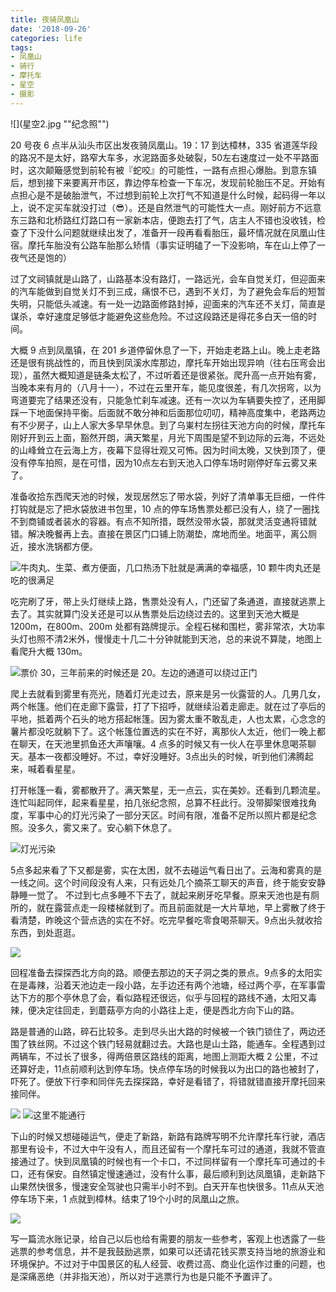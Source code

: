 ```yaml
---
title: 夜骑凤凰山
date: '2018-09-26'
categories: life
tags:
- 凤凰山
- 骑行
- 摩托车
- 星空
- 摄影
---
```


![](星空2.jpg ""纪念照"")

20 号夜 6 点半从汕头市区出发夜骑凤凰山。19：17 到达樟林，335 省道莲华段的路况不是太好，路窄大车多，水泥路面多处破裂，50左右速度过一处不平路面时，这次颠簸感觉到前轮有被『蛇咬』的可能性，一路有点担心爆胎。到意东镇后，想到接下来要离开市区，靠边停车检查一下车况，发现前轮胎压不足。开始有点担心是不是破胎泄气，不过想到前轮上次打气不知道是什么时候，起码得一年以上，说不定买车就没打过（😎）。还是自然泄气的可能性大一点。刚好前方不远意东三路和北桥路红灯路口有一家新本店，便跑去打了气，店主人不错也没收钱，检查了下没什么问题就继续出发了，准备开一段再看看胎压，最坏情况就在凤凰山住宿。摩托车胎没有公路车胎那么矫情（事实证明磕了一下没影响，车在山上停了一夜气还是饱的）

过了文祠镇就是山路了，山路基本没有路灯，一路远光，会车自觉关灯，但迎面来的汽车能做到自觉关灯不到三成，痛恨不已，遇到不关灯，为了避免会车后的短暂失明，只能低头减速。有一处一边路面修路封掉，迎面来的汽车还不关灯，简直是谋杀，幸好速度足够低才能避免这些危险。不过这段路还是得花多白天一倍的时间。

大概 9 点到凤凰镇，在 201 乡道停留休息了一下，开始走老路上山。晚上走老路还是很有挑战性的，而且快到凤溪水库那边，摩托车开始出现异响（往右压弯会出现），虽然大概知道是链条太松了，不过听着还是很紧张。爬升高一点开始有雾，当晚本来有月的（八月十一），不过在云里开车，能见度很差，有几次拐弯，以为弯道要完了结果还没有，只能急忙刹车减速。还有一次以为车辆要失控了，还用脚踩一下地面保持平衡。后面就不敢分神和后面那位叨叨，精神高度集中，老路两边有不少房子，山上人家大多早早休息。到了乌崬村左拐往天池方向的时候，摩托车刚好开到云上面，豁然开朗，满天繁星，月光下周围是望不到边际的云海，不远处的山峰耸立在云海上方，夜幕下显得壮观又可怖。因为时间太晚，又快到顶了，便没有停车拍照，是在可惜，因为10点左右到天池入口停车场时刚停好车云雾又来了。

准备收拾东西爬天池的时候，发现居然忘了带水袋，列好了清单事无巨细，一件件打钩就是忘了把水袋放进书包里，10 点的停车场售票处都已没有人，绕了一圈找不到商铺或者装水的容器。有点不知所措，既然没带水袋，那就灵活变通将错就错。解决晚餐再上去。直接在景区门口铺上防潮垫，席地而坐。地面平，离公厕近，接水洗锅都方便。

![](牛肉丸.jpg "牛肉丸、生菜、煮方便面，几口热汤下肚就是满满的幸福感，10 颗牛肉丸还是吃的很满足")

吃完刷了牙，带上头灯继续上路，售票处没有人，门还留了条通道，直接就逃票上去了。其实就算门没关还是可以从售票处后边绕过去的。这里到天池大概是 1200m，在800m、200m 处都有路牌提示。全程石梯和围栏，雾非常浓，大功率头灯也照不清2米外，慢慢走十几二十分钟就能到天池，总的来说不算陡，地图上看爬升大概 130m。

![](售票处.jpg "票价 30，三年前来的时候还是 20。左边的通道可以绕过正门 ")

爬上去就看到雾里有亮光，随着灯光走过去，原来是另一伙露营的人。几男几女，两个帐篷。他们在走廊下露营，打了下招呼，就继续沿着走廊走。就在过了亭后的平地，抵着两个石头的地方搭起帐篷。因为雾太重不敢乱走，人也太累，心念念的薯片都没吃就躺下了。这个帐篷位置选的实在不好，离那伙人太近，他们一晚上都在聊天，在天池里抓鱼还大声嚷嚷。4 点多的时候又有一伙人在亭里休息喝茶聊天。基本一夜都没睡好。不过，幸好没睡好。3点出头的时候，听到他们沸腾起来，喊着看星星。

打开帐篷一看，雾都散开了。满天繁星，无一点云，实在美妙。还看到几颗流星。连忙叫起同伴，起来看星星，拍几张纪念照，总算不枉此行。没带脚架很难找角度，军事中心的灯光污染了一部分天区。时间有限，准备不足所以照片都是纪念照。没多久，雾又来了。安心躺下休息了。

![](星空1.jpg "灯光污染")

5点多起来看了下又都是雾，实在太困，就不去碰运气看日出了。云海和雾真的是一线之间。这个时间段没有人来，只有远处几个摘茶工聊天的声音，终于能安安静静睡一觉了。
不过到七点多睡不下去了，就起来刷牙吃早餐。原来天池也是有厕所的，就在露营点走一段楼梯就到了。而且前面就是一大片草地，早上雾散了终于看清楚，昨晚这个营点选的实在不好。吃完早餐吃零食喝茶聊天。9点出头就收拾东西，到处逛逛。

![](广角.jpg)

回程准备去探探西北方向的路。顺便去那边的天子洞之类的景点。9点多的太阳实在是毒辣，沿着天池边走一段小路，左手边还有两个池塘，经过两个亭，在军事雷达下方的那个亭休息了会，看似路程还很远，似乎与回程的路线不通，太阳又毒辣，便决定往回走，到蘑菇亭方向的小路往上走，便是西北方向下山的路。

路是普通的山路，碎石比较多。走到尽头出大路的时候被一个铁门锁住了，两边还围了铁丝网。不过这个铁门轻易就翻过去。大路也是山土路，能通车。全程遇到过两辆车，不过长了很多，得两倍景区路线的距离，地图上测距大概 2 公里，不过还算好走，11点前顺利达到停车场。快点停车场的时候我以为出口的路也被封了，吓死了。便放下行李和同伴先去探探路，幸好是看错了，将错就错直接开摩托回来接同伴。

![](路线.png)
![](铁门.jpg "这里不能通行")

下山的时候又想碰碰运气，便走了新路，新路有路牌写明不允许摩托车行驶，酒店那里有设卡，不过大中午没有人，而且还留有一个摩托车可过的通道，我就不管直接通过了。快到凤凰镇的时候也有一个卡口，不过同样留有一个摩托车可通过的卡口，还有保安。自然镇定慢速通过，没有什么事，最后顺利到达凤凰镇，走新路下山果然快很多，慢速安全驾驶也只需半小时不到。白天开车也快很多。11点从天池停车场下来，1 点就到樟林。结束了19个小时的凤凰山之旅。

![](新路老路.jpg)

写一篇流水账记录，给自己以后也给有需要的朋友一些参考，客观上也透露了一些逃票的参考信息，并不是我鼓励逃票，如果可以还请花钱买票支持当地的旅游业和环境保护。不过对于中国景区的私人经营、收费过高、商业化运作过重的问题，也是深痛恶绝（并非指天池），所以对于逃票行为也是只能不予置评了。
